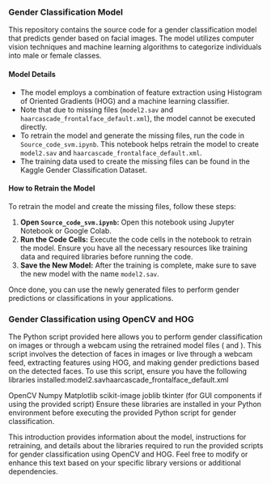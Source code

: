 ### Gender Classification Model

This repository contains the source code for a gender classification model that predicts gender based on facial images. The model utilizes computer vision techniques and machine learning algorithms to categorize individuals into male or female classes.

#### Model Details
- The model employs a combination of feature extraction using Histogram of Oriented Gradients (HOG) and a machine learning classifier.
- Note that due to missing files (`model2.sav` and `haarcascade_frontalface_default.xml`), the model cannot be executed directly.
- To retrain the model and generate the missing files, run the code in `Source_code_svm.ipynb`. This notebook helps retrain the model to create `model2.sav` and `haarcascade_frontalface_default.xml`.
- The training data used to create the missing files can be found in the Kaggle Gender Classification Dataset.

#### How to Retrain the Model
To retrain the model and create the missing files, follow these steps:

1. **Open `Source_code_svm.ipynb`:** Open this notebook using Jupyter Notebook or Google Colab.
2. **Run the Code Cells:** Execute the code cells in the notebook to retrain the model. Ensure you have all the necessary resources like training data and required libraries before running the code.
3. **Save the New Model:** After the training is complete, make sure to save the new model with the name `model2.sav`.

Once done, you can use the newly generated files to perform gender predictions or classifications in your applications.
### Gender Classification using OpenCV and HOG
The Python script provided here allows you to perform gender classification on images or through a webcam using the retrained model files ( and ). This script involves the detection of faces in images or live through a webcam feed, extracting features using HOG, and making gender predictions based on the detected faces. To use this script, ensure you have the following libraries installed:model2.savhaarcascade_frontalface_default.xml

OpenCV
Numpy
Matplotlib
scikit-image
joblib
tkinter (for GUI components if using the provided script)
Ensure these libraries are installed in your Python environment before executing the provided Python script for gender classification.

This introduction provides information about the model, instructions for retraining, and details about the libraries required to run the provided scripts for gender classification using OpenCV and HOG. Feel free to modify or enhance this text based on your specific library versions or additional dependencies.
